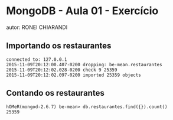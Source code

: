 # MongoDB - Aula 01 - Exercício
autor: RONEI CHIARANDI

## Importando os restaurantes

```
connected to: 127.0.0.1
2015-11-09T20:12:00.407-0200 dropping: be-mean.restaurantes
2015-11-09T20:12:02.028-0200 check 9 25359
2015-11-09T20:12:02.097-0200 imported 25359 objects

```

## Contando os restaurantes

```
hOMeR(mongod-2.6.7) be-mean> db.restaurantes.find({}).count()
25359

```
